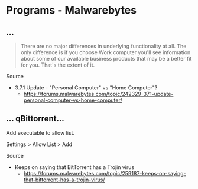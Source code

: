 # Programs - Malwarebytes

## ...

> There are no major differences in underlying functionality at all.  The only difference is if you choose Work computer you'll see information about some of our available business products that may be a better fit for you.  That's the extent of it.  

Source

- 3.7.1 Update - "Personal Computer" vs "Home Computer"?
  - https://forums.malwarebytes.com/topic/242329-371-update-personal-computer-vs-home-computer/

## ... qBittorrent...

Add executable to allow list.

Settings > Allow List > Add

Source

- Keeps on saying that BitTorrent has a Trojin virus
  - https://forums.malwarebytes.com/topic/259187-keeps-on-saying-that-bittorrent-has-a-trojin-virus/
